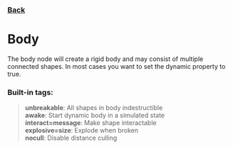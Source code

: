 ### [Back](../README.md)
# Body
The body node will create a rigid body and may consist of multiple connected shapes. In most cases you want to set the dynamic property to true.  

### **Built-in tags**:  
> **unbreakable**: All shapes in body indestructible  
> **awake**: Start dynamic body in a simulated state  
> **interact=message**: Make shape interactable  
> **explosive=size**: Explode when broken  
> **nocull**: Disable distance culling